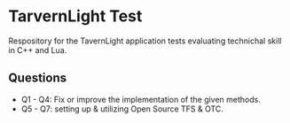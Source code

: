 # TarvernLight Test

Respository for the TavernLight application tests evaluating technichal skill in C++ and Lua.

## Questions

- Q1 - Q4: Fix or improve the implementation of the given methods.
- Q5 - Q7: setting up & utilizing Open Source TFS & OTC.
